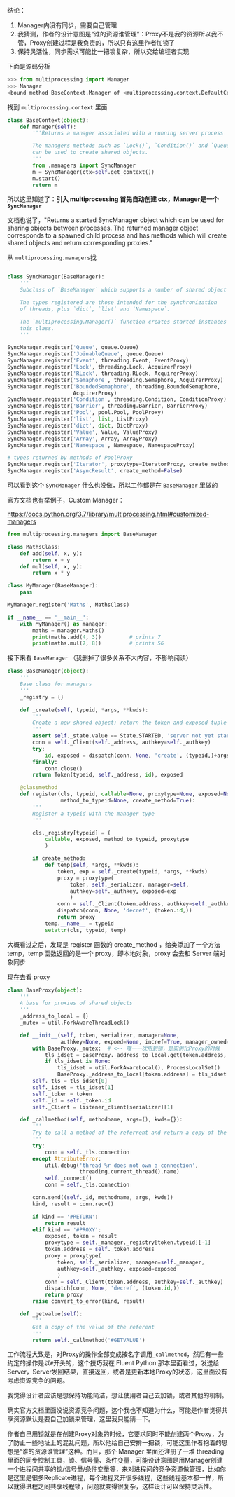 
结论：
1. Manager内没有同步，需要自己管理
2. 我猜测，作者的设计意图是“谁的资源谁管理”：Proxy不是我的资源所以我不管，Proxy创建过程是我负责的，所以只有这里作者加锁了
3. 保持灵活性，同步需求可能比一把锁复杂，所以交给编程者实现

下面是源码分析

```python
>>> from multiprocessing import Manager
>>> Manager
<bound method BaseContext.Manager of <multiprocessing.context.DefaultContext object at 0x0000016D81E789B0>>
```

找到 `multiprocessing.context` 里面

```python
class BaseContext(object):
    def Manager(self):
        '''Returns a manager associated with a running server process

        The managers methods such as `Lock()`, `Condition()` and `Queue()`
        can be used to create shared objects.
        '''
        from .managers import SyncManager
        m = SyncManager(ctx=self.get_context())
        m.start()
        return m
```

所以这里知道了：**引入 multiprocessing 首先自动创建 ctx，Manager是一个 `SyncManager`**

文档也说了，"Returns a started SyncManager object which can be used for sharing objects between processes. The returned manager object corresponds to a spawned child process and has methods which will create shared objects and return corresponding proxies."


从 `multiprocessing.managers`找

```python

class SyncManager(BaseManager):
    '''
    Subclass of `BaseManager` which supports a number of shared object types.

    The types registered are those intended for the synchronization
    of threads, plus `dict`, `list` and `Namespace`.

    The `multiprocessing.Manager()` function creates started instances of
    this class.
    '''

SyncManager.register('Queue', queue.Queue)
SyncManager.register('JoinableQueue', queue.Queue)
SyncManager.register('Event', threading.Event, EventProxy)
SyncManager.register('Lock', threading.Lock, AcquirerProxy)
SyncManager.register('RLock', threading.RLock, AcquirerProxy)
SyncManager.register('Semaphore', threading.Semaphore, AcquirerProxy)
SyncManager.register('BoundedSemaphore', threading.BoundedSemaphore,
                     AcquirerProxy)
SyncManager.register('Condition', threading.Condition, ConditionProxy)
SyncManager.register('Barrier', threading.Barrier, BarrierProxy)
SyncManager.register('Pool', pool.Pool, PoolProxy)
SyncManager.register('list', list, ListProxy)
SyncManager.register('dict', dict, DictProxy)
SyncManager.register('Value', Value, ValueProxy)
SyncManager.register('Array', Array, ArrayProxy)
SyncManager.register('Namespace', Namespace, NamespaceProxy)

# types returned by methods of PoolProxy
SyncManager.register('Iterator', proxytype=IteratorProxy, create_method=False)
SyncManager.register('AsyncResult', create_method=False)
```

可以看到这个 `SyncManager` 什么也没做，所以工作都是在 `BaseManager` 里做的

官方文档也有举例子，Custom Manager：

https://docs.python.org/3.7/library/multiprocessing.html#customized-managers

```python
from multiprocessing.managers import BaseManager

class MathsClass:
    def add(self, x, y):
        return x + y
    def mul(self, x, y):
        return x * y

class MyManager(BaseManager):
    pass

MyManager.register('Maths', MathsClass)

if __name__ == '__main__':
    with MyManager() as manager:
        maths = manager.Maths()
        print(maths.add(4, 3))         # prints 7
        print(maths.mul(7, 8))         # prints 56
```

接下来看 `BaseManager` （我删掉了很多关系不大内容，不影响阅读）

```python
class BaseManager(object):
    '''
    Base class for managers
    '''
    _registry = {}

    def _create(self, typeid, *args, **kwds):
        '''
        Create a new shared object; return the token and exposed tuple
        '''
        assert self._state.value == State.STARTED, 'server not yet started'
        conn = self._Client(self._address, authkey=self._authkey)
        try:
            id, exposed = dispatch(conn, None, 'create', (typeid,)+args, kwds)
        finally:
            conn.close()
        return Token(typeid, self._address, id), exposed

    @classmethod
    def register(cls, typeid, callable=None, proxytype=None, exposed=None,
                 method_to_typeid=None, create_method=True):
        '''
        Register a typeid with the manager type
        '''

        cls._registry[typeid] = (
            callable, exposed, method_to_typeid, proxytype
            )

        if create_method:
            def temp(self, *args, **kwds):
                token, exp = self._create(typeid, *args, **kwds)
                proxy = proxytype(
                    token, self._serializer, manager=self,
                    authkey=self._authkey, exposed=exp
                    )
                conn = self._Client(token.address, authkey=self._authkey)
                dispatch(conn, None, 'decref', (token.id,))
                return proxy
            temp.__name__ = typeid
            setattr(cls, typeid, temp)
```

大概看过之后，发现是 register 函数的 create_method ，给类添加了一个方法 temp，temp 函数返回的是一个 proxy，即本地对象，proxy 会去和 Server 端对象同步



现在去看 proxy
```python
class BaseProxy(object):
    '''
    A base for proxies of shared objects
    '''
    _address_to_local = {}
    _mutex = util.ForkAwareThreadLock()

    def __init__(self, token, serializer, manager=None,
                 authkey=None, expoed=None, incref=True, manager_owned=False):
        with BaseProxy._mutex:  # <-- 唯一一次用到锁，是实例化Proxy的时候
            tls_idset = BaseProxy._address_to_local.get(token.address, None)
            if tls_idset is None:
                tls_idset = util.ForkAwareLocal(), ProcessLocalSet()
                BaseProxy._address_to_local[token.address] = tls_idset
        self._tls = tls_idset[0]
        self._idset = tls_idset[1]
        self._token = token
        self._id = self._token.id
        self._Client = listener_client[serializer][1]

    def _callmethod(self, methodname, args=(), kwds={}):
        '''
        Try to call a method of the referrent and return a copy of the result
        '''
        try:
            conn = self._tls.connection
        except AttributeError:
            util.debug('thread %r does not own a connection',
                       threading.current_thread().name)
            self._connect()
            conn = self._tls.connection

        conn.send((self._id, methodname, args, kwds))
        kind, result = conn.recv()

        if kind == '#RETURN':
            return result
        elif kind == '#PROXY':
            exposed, token = result
            proxytype = self._manager._registry[token.typeid][-1]
            token.address = self._token.address
            proxy = proxytype(
                token, self._serializer, manager=self._manager,
                authkey=self._authkey, exposed=exposed
                )
            conn = self._Client(token.address, authkey=self._authkey)
            dispatch(conn, None, 'decref', (token.id,))
            return proxy
        raise convert_to_error(kind, result)

    def _getvalue(self):
        '''
        Get a copy of the value of the referent
        '''
        return self._callmethod('#GETVALUE')
```

工作流程大致是，对Proxy的操作全部变成按名字调用`_callmethod`，然后有一些约定的操作是以`#`开头的，这个技巧我在 Fluent Python 那本里面看过，发送给Server，Server发回结果，直接返回，或者是更新本地Proxy的状态，这里面没有考虑资源竞争的问题。

我觉得设计者应该是想保持功能简洁，想让使用者自己去加锁，或者其他的机制。

确实官方文档里面没说资源竞争问题，这个我也不知道为什么，可能是作者觉得共享资源默认是要自己加锁来管理，这里我只能猜一下。

作者自己用锁就是在创建Proxy对象的时候，它要求同时不能创建两个Proxy，为了防止一些地址上的混乱问题，所以他给自己安排一把锁，可能这里作者抱着的思想是“谁的资源谁管理”这种。而且，那个 Manager 里面还注册了一堆 threading 里面的同步控制工具，锁、信号量、条件变量，可能设计意图是用Manager创建一个进程间共享的锁/信号量/条件变量等，来对进程间的竞争资源做管理，比如你是这里是很多Replicate进程，每个进程又开很多线程，这些线程基本都一样，所以就得进程之间共享线程锁，问题就变得很复杂，这样设计可以保持灵活性。


